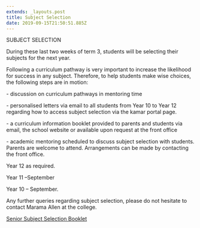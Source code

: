 ```yaml
---
extends: _layouts.post
title: Subject Selection
date: 2019-09-15T21:50:51.885Z
---
```

SUBJECT SELECTION 

During these last two weeks of term 3, students will be selecting their subjects for the next year.

Following a curriculum pathway is very important to increase the likelihood for success in any subject. Therefore, to help students make wise choices, the following steps are in motion:

\- discussion on curriculum pathways in mentoring time

\- personalised letters via email to all students from Year 10  to Year 12 regarding how to access subject selection via the kamar portal page.

\- a curriculum information booklet provided to parents and students via email, the school website or available upon request at the front office

\- academic mentoring scheduled to discuss subject selection with students. Parents are welcome to attend. Arrangements can be made by contacting the front office.

   Year 12 as required.

   Year 11 –September 

   Year 10 – September.

 Any further queries regarding subject selection, please do not hesitate to contact Marama Allen at the college.

[Senior Subject Selection Booklet](https://res.cloudinary.com/ruapehu-college/image/upload/v1662429074/2022_student_info_booklet_1_xrf8nf.pdf)
